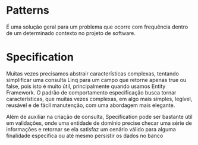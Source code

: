 # Patterns
É uma solução geral para um problema que ocorre com frequência dentro de um determinado contexto no projeto de software.

# Specification

Muitas vezes precisamos abstrair características complexas, tentando simplificar uma consulta Linq para um campo que retorne apenas true ou false, pois isto é muito útil, principalmente quando usamos Entity Framework. O padrão de comportamento especificação busca tornar características, que muitas vezes complexas, em algo mais simples, legível, reusável e de fácil manutenção, com uma abordagem mais elegante.

Além de auxiliar na criação de consulta, Specification pode ser bastante útil em validações, onde uma entidade de domínio precise checar uma série de informações e retornar se ela satisfaz um cenário válido para alguma finalidade específica ou até mesmo persistir os dados no banco
